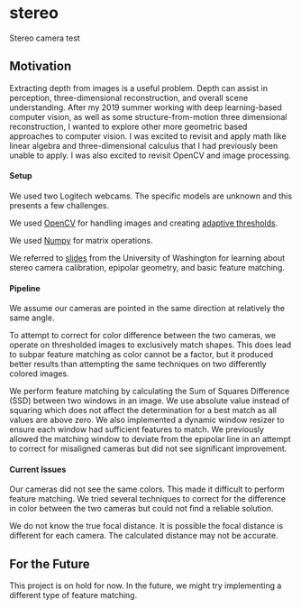# stereo
Stereo camera test

## Motivation
Extracting depth from images is a useful problem. Depth can assist in perception, three-dimensional reconstruction, and overall scene understanding. After my 2019 summer working with deep learning-based computer vision, as well as some structure-from-motion three dimensional reconstruction, I wanted to explore other more geometric based approaches to computer vision. I was excited to revisit and apply math like linear algebra and three-dimensional calculus that I had previously been unable to apply. I was also excited to revisit OpenCV and image processing.

#### Setup
We used two Logitech webcams. The specific models are unknown and this presents a few challenges.

We used [OpenCV](https://opencv.org/) for handling images and creating [adaptive thresholds](https://docs.opencv.org/3.4.0/d7/d4d/tutorial_py_thresholding.html).

We used [Numpy](https://numpy.org/) for matrix operations.

We referred to [slides](https://courses.cs.washington.edu/courses/cse455/09wi/Lects/lect16.pdf) from the University of Washington for learning about stereo camera calibration, epipolar geometry, and basic feature matching.

#### Pipeline
We assume our cameras are pointed in the same direction at relatively the same angle. 

To attempt to correct for color difference between the two cameras, we operate on thresholded images to exclusively match shapes. This does lead to subpar feature matching as color cannot be a factor, but it produced better results than attempting the same techniques on two differently colored images.

We perform feature matching by calculating the Sum of Squares Difference (SSD) between two windows in an image. We use absolute value instead of squaring which does not affect the determination for a best match as all values are above zero. We also implemented a dynamic window resizer to ensure each window had sufficient features to match. We previously allowed the matching window to deviate from the epipolar line in an attempt to correct for misaligned cameras but did not see significant improvement.

#### Current Issues
Our cameras did not see the same colors. This made it difficult to perform feature matching. We tried several techniques to correct for the difference in color between the two cameras but could not find a reliable solution.

We do not know the true focal distance. It is possible the focal distance is different for each camera. The calculated distance may not be accurate.
## For the Future
This project is on hold for now. In the future, we might try implementing a different type of feature matching.
